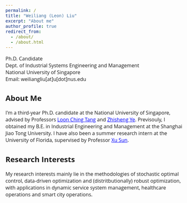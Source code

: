 ```yaml
---
permalink: /
title: "Weiliang (Leon) Liu"
excerpt: "About me"
author_profile: true
redirect_from: 
  - /about/
  - /about.html
---  
```


<style>
@import url('https://fonts.googleapis.com/css2?family=Open+Sans&display=swap');
</style>
<!-- <body style="font-family: sans-serif; font-size: 9pt;"> -->
<body style="font-family: Open Sans; font-style: light; font-size: 12pt;">
<!-- <body> -->

<!-- <h2 style="margin-top: 1em;">Info</h2>  -->
<p style="margin-top: 1em;">
  Ph.D. Candidate  <br>
  Dept. of Industrial Systems Engineering and Management  <br>
  National University of Singapore <br>
  Email: weiliangliu[at]u[dot]nus.edu <br>
</p>

<h2>About Me</h2>
<p>
I'm a third-year Ph.D. candidate at the National University of Singapore, advised by Professors <a href="https://cde.nus.edu.sg/isem/staff/tang-loon-ching/" target="_blank" style="color: rgb(0, 0, 255);">Loon Ching Tang</a> and <a href="https://cde.nus.edu.sg/isem/staff/ye-zhisheng/" target="_blank" style="color: rgb(0, 0, 255)">Zhisheng Ye</a>. Previsouly, I obtained my B.E. in Industrial Engineering and Management at the Shanghai Jiao Tong University. I have also been a summer research intern at the University of Florida, supervised by Professor <a href="https://scholar.google.com/citations?user=J-W9OCUAAAAJ&hl=en" target="_blank" style="color: rgb(0, 0, 255);">Xu Sun</a>.
</p>

<h2>Research Interests</h2>
<p>
My research interests mainly lie in the methodologies of stochastic optimal control, data-driven optimization and (distritbutionally) robust optimization, with applications in dynamic service system management, healthcare operations and smart city operations.
</p>

</body>